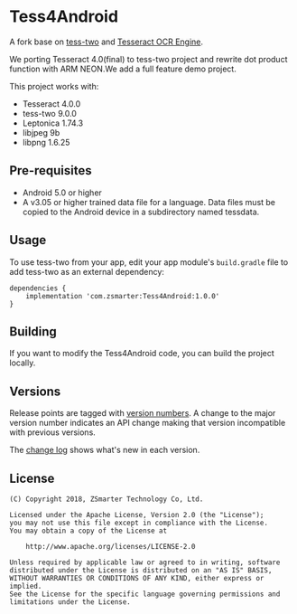 # Tess4Android
A fork base on [tess-two](https://github.com/rmtheis/tess-two/) and [Tesseract OCR Engine](https://github.com/tesseract-ocr/tesseract).

We porting Tesseract 4.0(final) to tess-two project and rewrite dot product function with ARM NEON.We add a full feature demo project.

This project works with:

- Tesseract 4.0.0
- tess-two 9.0.0
- Leptonica 1.74.3
- libjpeg 9b
- libpng 1.6.25



## Pre-requisites
- Android 5.0 or higher
- A v3.05 or higher trained data file for a language. Data files must be copied to
the Android device in a subdirectory named tessdata.

## Usage

To use tess-two from your app, edit your app module's `build.gradle` file to add
tess-two as an external dependency:

	dependencies {
	    implementation 'com.zsmarter:Tess4Android:1.0.0'
	}
	
## Building
If you want to modify the Tess4Android code, you can build the project locally. 

## Versions
Release points are tagged with [version numbers](http://semver.org/). A change 
to the major version number indicates an API change making that version incompatible 
with previous versions.

The [change log](CHANGELOG.md) shows what's new in each version.

## License

    (C) Copyright 2018, ZSmarter Technology Co, Ltd.

    Licensed under the Apache License, Version 2.0 (the "License");
    you may not use this file except in compliance with the License.
    You may obtain a copy of the License at

        http://www.apache.org/licenses/LICENSE-2.0

    Unless required by applicable law or agreed to in writing, software
    distributed under the License is distributed on an "AS IS" BASIS,
    WITHOUT WARRANTIES OR CONDITIONS OF ANY KIND, either express or implied.
    See the License for the specific language governing permissions and
    limitations under the License.
